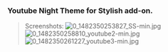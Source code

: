 ### Youtube Night Theme for Stylish add-on.
>
>Screenshots:
![0_1482350253827_SS-min.jpg](https://i.imgur.com/L0lfnUU.jpg) 
![0_1482350258810_youtube2-min.jpg](https://i.imgur.com/adknBOY.jpg)
![0_1482350261227_youtube3-min.jpg](https://i.imgur.com/ZVkGdhS.jpg) 
